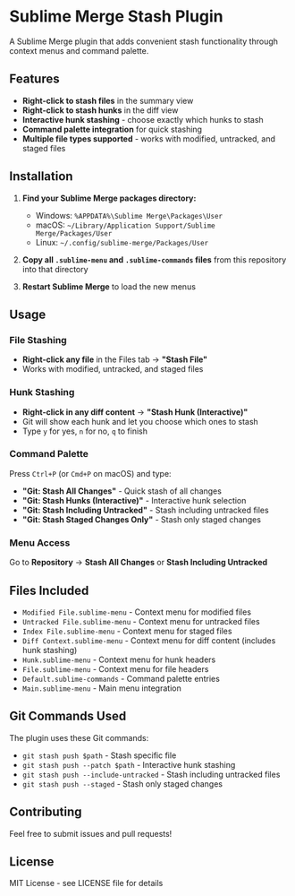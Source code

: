 # Sublime Merge Stash Plugin

A Sublime Merge plugin that adds convenient stash functionality through context menus and command palette.

## Features

- **Right-click to stash files** in the summary view
- **Right-click to stash hunks** in the diff view
- **Interactive hunk stashing** - choose exactly which hunks to stash
- **Command palette integration** for quick stashing
- **Multiple file types supported** - works with modified, untracked, and staged files

## Installation

1. **Find your Sublime Merge packages directory:**
   - Windows: `%APPDATA%\Sublime Merge\Packages\User`
   - macOS: `~/Library/Application Support/Sublime Merge/Packages/User`
   - Linux: `~/.config/sublime-merge/Packages/User`

2. **Copy all `.sublime-menu` and `.sublime-commands` files** from this repository into that directory

3. **Restart Sublime Merge** to load the new menus

## Usage

### File Stashing
- **Right-click any file** in the Files tab → **"Stash File"**
- Works with modified, untracked, and staged files

### Hunk Stashing
- **Right-click in any diff content** → **"Stash Hunk (Interactive)"**
- Git will show each hunk and let you choose which ones to stash
- Type `y` for yes, `n` for no, `q` to finish

### Command Palette
Press `Ctrl+P` (or `Cmd+P` on macOS) and type:
- **"Git: Stash All Changes"** - Quick stash of all changes
- **"Git: Stash Hunks (Interactive)"** - Interactive hunk selection
- **"Git: Stash Including Untracked"** - Stash including untracked files
- **"Git: Stash Staged Changes Only"** - Stash only staged changes

### Menu Access
Go to **Repository** → **Stash All Changes** or **Stash Including Untracked**

## Files Included

- `Modified File.sublime-menu` - Context menu for modified files
- `Untracked File.sublime-menu` - Context menu for untracked files  
- `Index File.sublime-menu` - Context menu for staged files
- `Diff Context.sublime-menu` - Context menu for diff content (includes hunk stashing)
- `Hunk.sublime-menu` - Context menu for hunk headers
- `File.sublime-menu` - Context menu for file headers
- `Default.sublime-commands` - Command palette entries
- `Main.sublime-menu` - Main menu integration

## Git Commands Used

The plugin uses these Git commands:
- `git stash push $path` - Stash specific file
- `git stash push --patch $path` - Interactive hunk stashing
- `git stash push --include-untracked` - Stash including untracked files
- `git stash push --staged` - Stash only staged changes

## Contributing

Feel free to submit issues and pull requests!

## License

MIT License - see LICENSE file for details 